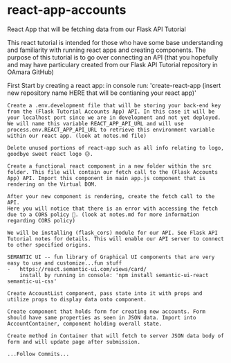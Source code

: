 # react-app-accounts
React App that will be fetching data from our Flask API Tutorial

This react tutorial is intended for those who have some base understanding and familiarity with running react apps and creating components. The purpose of this tutorial is to go over connecting an API (that you hopefully and may have particulary created from our Flask API Tutorial repository in OAmara GitHub)

First Start by creating a react app:
	in console run: 'create-react-app (insert new repository name HERE that will be contianing your react app)'

	Create a .env.development file that will be storing your back-end key from the (Flask Tutorial Accounts App) API. In this case it will be your localhost port since we are in development and not yet deployed. We will name this variable REACT_APP_API_URL and will use process.env.REACT_APP_API_URL to retrieve this environment variable within our react app. (look at notes.md file)

	Delete unused portions of react-app such as all info relating to logo, goodbye sweet react logo 😥.

	Create a functional react component in a new folder within the src folder. This file will contain our fetch call to the (Flask Accounts App) API. Import this component in main app.js component that is rendering on the Virtual DOM.

	After your new component is rendering, create the fetch call to the API.
	Here you will notice that there is an error with accessing the fetch due to a CORS policy 🤔. (look at notes.md for more information regarding CORS policy)

	We will be installing (flask_cors) module for our API. See Flask API Tutorial notes for details. This will enable our API server to connect to other specified origins.

	SEMANTIC UI -- fun library of Graphical UI components that are very easy to use and customize...fun stuff
	-	https://react.semantic-ui.com/views/card/
		install by running in console: 'npm install semantic-ui-react semantic-ui-css'

	Create AccountList component, pass state into it with props and utilize props to display data onto component.

	Create component that holds form for creating new accounts. Form should have same properties as seen in JSON data. Import into AccountContainer, component holding overall state. 

	Create method in Container that will fetch to server JSON data body of form and will update page after submission.

	...Follow Commits...

